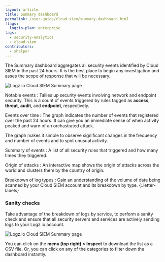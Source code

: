 ```yaml
---
layout: article
title: Summary dashboard
permalink: /user-guide/cloud-siem/summary-dashboard.html
flags:
  logzio-plan: enterprise
tags:
  - security-analytics
  - cloud-siem
contributors:
  - shalper
---
```


The Summary dashboard aggregates all security events identified by Cloud SIEM in the past 24 hours. It is the best place to begin any investigation and asses the scope of response that will be necessary.

![Logz.io Cloud SIEM Summary page](https://dytvr9ot2sszz.cloudfront.net/logz-docs/security-analytics/security-analytics-summary-annotated.png)

Notable events
: Tallies up security events involving network and endpoint security. This is a count of events triggered by rules tagged as **access**, **threat**, **audit**, and **endpoint**, respectively.

Events over time
: The graph indicates the number of events that registered over the past 24 hours. It can give you an immediate sense of when activity peaked and warn of an orchastrated attack. 

  The graph makes it simple to observe significant changes in the frequency and number of events and to spot unusual activity.

Summary of events
: A list of all security rules that triggered and how many times they triggered.

Origin of attacks
: An interactive map shows the origin of attacks across the world and clusters them by the country of origin.

Breakdown of log types
: Gain an understanding of the volume of data being scanned by your Cloud SIEM account and its breakdown by type.
{:.letter-labels}


### Sanity checks

Take advantage of the breakdown of logs by service, to perform a sanity check and ensure that all security servers and services are actively sending logs to your Logz.io account.

![Logz.io Cloud SIEM Summary page](https://dytvr9ot2sszz.cloudfront.net/logz-docs/security-analytics/log-sanity-check.png)

You can click on the **<i class="fas fa-ellipsis-h"></i> menu (top right) > Inspect** to download the list as a CSV file. Or, you can click on any of the categories to filter down the dashboard instantly.
